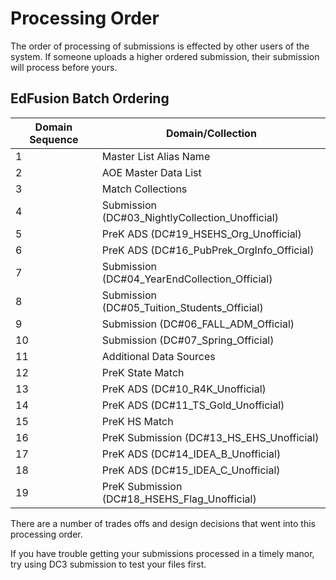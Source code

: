 # Processing Order 

The order of processing of submissions is effected by other users of the system.
If someone uploads a higher ordered submission, their submission will process before yours.

## EdFusion Batch Ordering
| Domain Sequence | Domain/Collection |
| -- | -- |
| 1 | Master List Alias Name |
| 2 | AOE Master Data List
| 3 | Match Collections
| 4 | Submission (DC#03_NightlyCollection_Unofficial)
| 5 | PreK ADS (DC#19_HSEHS_Org_Unofficial)
| 6 | PreK ADS (DC#16_PubPrek_OrgInfo_Official)
| 7 | Submission (DC#04_YearEndCollection_Official)
| 8 | Submission (DC#05_Tuition_Students_Official)
| 9 | Submission (DC#06_FALL_ADM_Official)
| 10 | Submission (DC#07_Spring_Official)
| 11 | Additional Data Sources
| 12 | PreK State Match
| 13 | PreK ADS (DC#10_R4K_Unofficial)
| 14 | PreK ADS (DC#11_TS_Gold_Unofficial)
| 15 | PreK HS Match
| 16 | PreK Submission (DC#13_HS_EHS_Unofficial)
| 17 | PreK ADS (DC#14_IDEA_B_Unofficial)
| 18 | PreK ADS (DC#15_IDEA_C_Unofficial)
| 19 | PreK Submission (DC#18_HSEHS_Flag_Unofficial)

There are a number of trades offs and design decisions that went into this processing order.

If you have trouble getting your submissions processed in a timely manor, try using DC3 submission to test your files first.

